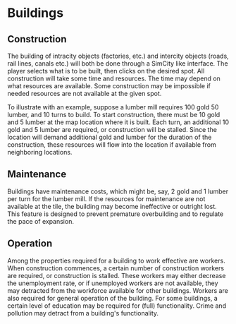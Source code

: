# Buildings

## Construction

The building of intracity objects (factories, etc.) and intercity objects (roads, rail lines, canals etc.) will both be done through a SimCity like interface. The player selects what is to be built, then clicks on the desired spot. All construction will take some time and resources. The time may depend on what resources are available. Some construction may be impossible if needed resources are not available at the given spot.

To illustrate with an example, suppose a lumber mill requires 100 gold 50 lumber, and 10 turns to build. To start construction, there must be 10 gold and 5 lumber at the map location where it is built. Each turn, an additional 10 gold and 5 lumber are required, or construction will be stalled. Since the location will demand additional gold and lumber for the duration of the construction, these resources will flow into the location if available from neighboring locations.

## Maintenance

Buildings have maintenance costs, which might be, say, 2 gold and 1 lumber per turn for the lumber mill. If the resources for maintenance are not available at the tile, the building may become ineffective or outright lost. This feature is designed to prevent premature overbuilding and to regulate the pace of expansion.

## Operation

Among the properties required for a building to work effective are workers. When construction commences, a certain number of construction workers are required, or construction is stalled. These workers may either decrease the unemployment rate, or if unemployed workers are not available, they may detracted from the workforce available for other buildings. Workers are also required for general operation of the building. For some buildings, a certain level of education may be required for (full) functionality. Crime and pollution may detract from a building's functionality.